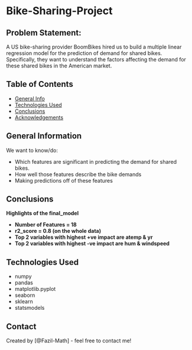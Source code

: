 # Bike-Sharing-Project

## Problem Statement:
A US bike-sharing provider BoomBikes hired us to build a multiple linear regression model for the prediction of demand for shared bikes. Specifically, they want to understand the factors affecting the demand for these shared bikes in the American market.


## Table of Contents
* [General Info](#general-information)
* [Technologies Used](#technologies-used)
* [Conclusions](#conclusions)
* [Acknowledgements](#acknowledgements)

<!-- You can include any other section that is pertinent to your problem -->

## General Information
We want to know/do:

- Which features are significant in predicting the demand for shared bikes.
- How well those features describe the bike demands
- Making predictions off of these features

<!-- You don't have to answer all the questions - just the ones relevant to your project. -->

## Conclusions
<b>Highlights of the final_model
- Number of Features = 18
- r2_score = 0.8 (on the whole data)
- Top 2 variables with highest +ve impact are atemp & yr
- Top 2 variables with highest -ve impact are hum & windspeed </b>

<!-- You don't have to answer all the questions - just the ones relevant to your project. -->


## Technologies Used
- numpy
- pandas
- matplotlib.pyplot
- seaborn
- sklearn
- statsmodels

<!-- As the libraries versions keep on changing, it is recommended to mention the version of library used in this project -->

## Contact
Created by [@Fazil-Math] - feel free to contact me!


<!-- Optional -->
<!-- ## License -->
<!-- This project is open source and available under the [... License](). -->

<!-- You don't have to include all sections - just the one's relevant to your project -->
